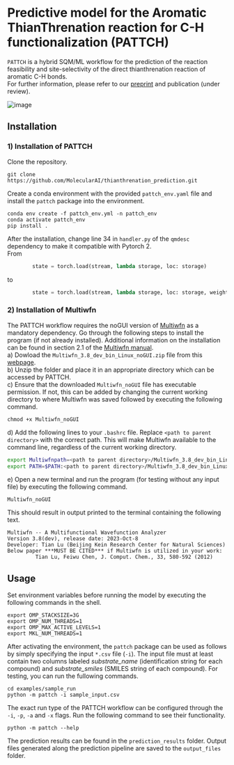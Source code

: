 # Predictive model for the Aromatic ThianThrenation reaction for C-H functionalization (PATTCH) 
```PATTCH``` is a hybrid SQM/ML workflow for the prediction of the reaction feasibility and site-selectivity of the direct thianthrenation reaction of aromatic C-H bonds.  
For further information, please refer to our [preprint](https://chemrxiv.org/engage/chemrxiv/article-details/6823546950018ac7c5f0504d) and publication (under review).  

![image](images/workflow.png)

## Installation  
### 1) Installation of PATTCH
Clone the repository. 
```shell
git clone https://github.com/MolecularAI/thianthrenation_prediction.git
```
Create a conda environment with the provided ```pattch_env.yaml``` file and install the ```pattch``` package into the environment. 
```shell
conda env create -f pattch_env.yml -n pattch_env
conda activate pattch_env
pip install .
```
After the installation, change line 34 in ```handler.py``` of the ```qmdesc``` dependency to make it compatible with Pytorch 2.  
From 
```python
        state = torch.load(stream, lambda storage, loc: storage)
```
to 
```python
        state = torch.load(stream, lambda storage, loc: storage, weights_only=False)
```
### 2) Installation of Multiwfn
The PATTCH workflow requires the noGUI version of [Multiwfn](https://doi.org/10.1063/5.0216272) as a mandatory dependency. Go through the following steps to install the program (if not already installed). Additional information on the installation can be found in section 2.1 of the [Multiwfn manual](http://sobereva.com/multiwfn/download.html).  
a) Dowload the ```Multiwfn_3.8_dev_bin_Linux_noGUI.zip``` file from this [webpage](http://sobereva.com/multiwfn/download.html).  
b) Unzip the folder and place it in an appropriate directory which can be accessed by PATTCH.  
c) Ensure that the downloaded ```Multiwfn_noGUI``` file has executable permission. If not, this can be added by changing the current working directory to where Multiwfn was saved followed by executing the following command.
```shell
chmod +x Multiwfn_noGUI
```
d) Add the following lines to your ```.bashrc``` file. Replace ```<path to parent directory>``` with the correct path. This will make Multiwfn available to the command line, regardless of the current working directory.  
```bash
export Multiwfnpath=<path to parent directory>/Multiwfn_3.8_dev_bin_Linux_noGUI
export PATH=$PATH:<path to parent directory>/Multiwfn_3.8_dev_bin_Linux_noGUI
```
e) Open a new terminal and run the program (for testing without any input file) by executing the following command. 
```shell
Multiwfn_noGUI
```
This should result in output printed to the terminal containing the following text.  
```
Multiwfn -- A Multifunctional Wavefunction Analyzer
Version 3.8(dev), release date: 2023-Oct-8
Developer: Tian Lu (Beijing Kein Research Center for Natural Sciences)
Below paper ***MUST BE CITED*** if Multiwfn is utilized in your work:
         Tian Lu, Feiwu Chen, J. Comput. Chem., 33, 580-592 (2012)
```

## Usage 
Set environment variables before running the model by executing the following commands in the shell. 
```shell
export OMP_STACKSIZE=3G
export OMP_NUM_THREADS=1
export OMP_MAX_ACTIVE_LEVELS=1
export MKL_NUM_THREADS=1
```
After activating the environment, the ```pattch``` package can be used as follows by simply specifying the input ```*.csv``` file (```-i```). The input file must at least contain two columns labeled *substrate_name* (identification string for each compound) and *substrate_smiles* (SMILES string of each compound). For testing, you can run the fullowing commands.  
```shell
cd examples/sample_run
python -m pattch -i sample_input.csv
```
The exact run type of the PATTCH workflow can be configured through the ```-i```, ```-p```, ```-a``` and ```-x``` flags. Run the following command to see their functionality.  
```shell
python -m pattch --help
```
The prediction results can be found in the ```prediction_results``` folder. Output files generated along the prediction pipeline are saved to the ```output_files``` folder. 
